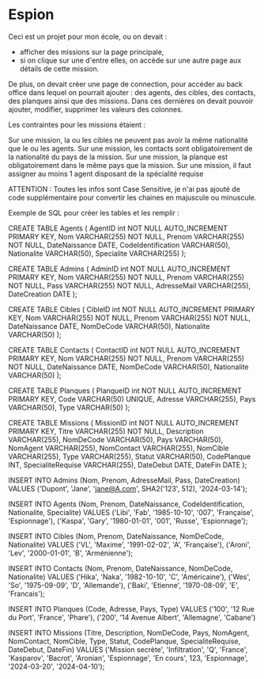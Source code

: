 # Espion

Ceci est un projet pour mon école, ou on devait :
- afficher des missions sur la page principale,
- si on clique sur une d'entre elles, on accède sur une autre page aux détails de cette mission.

De plus, on devait créer une page de connection, pour accéder au back office dans lequel on pourrait ajouter : des agents, des cibles, des contacts, des planques ainsi que des missions.
Dans ces dernières on devait pouvoir ajouter, modifier, supprimer les valeurs des colonnes.

Les contraintes pour les missions étaient : 

Sur une mission, la ou les cibles ne peuvent pas avoir la même nationalité que le ou les agents.
Sur une mission, les contacts sont obligatoirement de la nationalité du pays de la mission.
Sur une mission, la planque est obligatoirement dans le même pays que la mission.
Sur une mission, il faut assigner au moins 1 agent disposant de la spécialité requise

ATTENTION : Toutes les infos sont Case Sensitive, je n'ai pas ajouté de code supplémentaire pour convertir les chaines en majuscule ou minuscule.

Exemple de SQL pour créer les tables et les remplir :


CREATE TABLE Agents (
    AgentID int NOT NULL AUTO_INCREMENT PRIMARY KEY,
    Nom VARCHAR(255) NOT NULL,
    Prenom VARCHAR(255) NOT NULL,
    DateNaissance DATE,
    CodeIdentification VARCHAR(50),
    Nationalite VARCHAR(50),
    Specialite VARCHAR(255)
);

CREATE TABLE Admins (
    AdminID int NOT NULL AUTO_INCREMENT PRIMARY KEY,
    Nom VARCHAR(255) NOT NULL,
    Prenom VARCHAR(255) NOT NULL,
    Pass VARCHAR(255) NOT NULL,
    AdresseMail VARCHAR(255),
    DateCreation DATE
);


CREATE TABLE Cibles (
    CibleID int NOT NULL AUTO_INCREMENT PRIMARY KEY,
    Nom VARCHAR(255) NOT NULL,
    Prenom VARCHAR(255) NOT NULL,
    DateNaissance DATE,
    NomDeCode VARCHAR(50),
    Nationalite VARCHAR(50)
);


CREATE TABLE Contacts (
    ContactID int NOT NULL AUTO_INCREMENT PRIMARY KEY,
    Nom VARCHAR(255) NOT NULL,
    Prenom VARCHAR(255) NOT NULL,
    DateNaissance DATE,
    NomDeCode VARCHAR(50),
    Nationalite VARCHAR(50)
);


CREATE TABLE Planques (
    PlanqueID int NOT NULL AUTO_INCREMENT PRIMARY KEY,
    Code VARCHAR(50) UNIQUE,
    Adresse VARCHAR(255),
    Pays VARCHAR(50),
    Type VARCHAR(50)
);

CREATE TABLE Missions (
    MissionID int NOT NULL AUTO_INCREMENT PRIMARY KEY,
    Titre VARCHAR(255) NOT NULL,
    Description VARCHAR(255),
    NomDeCode VARCHAR(50),
    Pays VARCHAR(50),
    NomAgent VARCHAR(255),
    NomContact VARCHAR(255),
    NomCible VARCHAR(255),
    Type VARCHAR(255),
    Statut VARCHAR(50),
    CodePlanque INT,
    SpecialiteRequise VARCHAR(255),
    DateDebut DATE,
    DateFin DATE
);


INSERT INTO Admins (Nom, Prenom, AdresseMail, Pass, DateCreation)
VALUES ('Dupont', 'Jane', 'jane@A.com', SHA2('123', 512), '2024-03-14');


INSERT INTO Agents (Nom, Prenom, DateNaissance, CodeIdentification, Nationalite, Specialite)
VALUES 	('Libi', 'Fab', '1985-10-10', '007', 'Française', 'Espionnage'),
	('Kaspa', 'Gary', '1980-01-01', '001', 'Russe', 'Espionnage');
	



INSERT INTO Cibles (Nom, Prenom, DateNaissance, NomDeCode, Nationalite)
VALUES
    ('VL', 'Maxime', '1991-02-02', 'A', 'Française'),
    ('Aroni', 'Lev', '2000-01-01', 'B', 'Arménienne');


INSERT INTO Contacts (Nom, Prenom, DateNaissance, NomDeCode, Nationalite)
VALUES
    ('Hika', 'Naka', '1982-10-10', 'C', 'Américaine'),
    ('Wes', 'So', '1975-09-09', 'D', 'Allemande'),
	('Baki', 'Etienne', '1970-08-09', 'E', 'Francais');

INSERT INTO Planques (Code, Adresse, Pays, Type)
VALUES
    ('100', '12 Rue du Port', 'France', 'Phare'),
    ('200', '14 Avenue Albert', 'Allemagne', 'Cabane')



INSERT INTO Missions (Titre, Description, NomDeCode, Pays, NomAgent, NomContact, NomCible, Type, Statut, CodePlanque, SpecialiteRequise, DateDebut, DateFin)
VALUES
    ('Mission secrète', 'Infiltration', 'Q', 'France', 'Kasparov', 'Bacrot', 'Aronian', 'Espionnage', 'En cours', 123, 'Espionnage', '2024-03-20', '2024-04-10');


